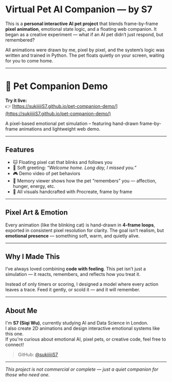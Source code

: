 # Virtual Pet AI Companion — by S7

This is a **personal interactive AI pet project** that blends frame-by-frame **pixel animation**, emotional state logic, and a floating web companion. It began as a creative experiment — what if an AI pet didn’t just respond, but remembered?

All animations were drawn by me, pixel by pixel, and the system’s logic was written and trained in Python. The pet floats quietly on your screen, waiting for you to come home.

---
# 🐾 Pet Companion Demo

**Try it live:**  
👉 [https://sukiiiiiS7.github.io/pet-companion-demo/](https://sukiiiiiS7.github.io/pet-companion-demo/)

A pixel-based emotional pet simulation – featuring hand-drawn frame-by-frame animations and lightweight web demo.

---
## Features

- 🐱 Floating pixel cat that blinks and follows you
- 💬 Soft greeting: _“Welcome home. Long day, I missed you.”_
- 🎮 Demo video of pet behaviors
- 🧠 Memory viewer shows how the pet “remembers” you — affection, hunger, energy, etc.
- 🎨 All visuals handcrafted with Procreate, frame by frame

---

## Pixel Art & Emotion

Every animation (like the blinking cat) is hand-drawn in **4-frame loops**, exported in consistent pixel resolution for clarity. The goal isn’t realism, but **emotional presence** — something soft, warm, and quietly alive.

---

## Why I Made This

I’ve always loved combining **code with feeling**. This pet isn’t just a simulation — it reacts, remembers, and reflects how you treat it.

Instead of only timers or scoring, I designed a model where every action leaves a trace. Feed it gently, or scold it — and it will remember.

---

## About Me

I'm **S7 (Siqi Wu)**, currently studying AI and Data Science in London.  
I also create 2D animations and design interactive emotional systems like this one.  
If you're curious about emotional AI, pixel pets, or creative code, feel free to connect!

> GitHub: [@sukiiiiiS7](https://github.com/sukiiiiiS7)

---

*This project is not commercial or complete — just a quiet companion for those who need one.*

